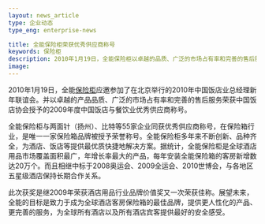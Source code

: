 ```yaml
---
layout: news_article
type: 企业动态
type_eng: enterprise-news

title: 全能保险柜荣获优秀供应商称号
keywords: 保险柜
description: 2010年1月19日，全能保险柜以卓越的品质、广泛的市场占有率和完善的售后服务荣获中国饭店协会授予的2009中国饭店与餐饮业优秀供应商称号。
image: 
---
```

2010年1月19日，全能[保险柜](http://www.qnnsafe.com/)应邀参加了在北京举行的2010年中国饭店业总经理新年联谊会。并以卓越的产品品质、广泛的市场占有率和完善的售后服务荣获中国饭店协会授予的2009年度中国饭店与餐饮业优秀供应商称号。

全能保险柜与两面针（扬州）、比特等55家企业同获优秀供应商称号，在保险箱行业，是唯一一家保险箱品牌被授予荣誉称号。全能保险柜多年来不断创新、品种齐全，为酒店、饭店等提供最优质快捷地解决方案。据统计，全能保险柜是全球酒店用品市场覆盖面积最广，年增长率最大的产品，每年安装全能保险箱的客房新增数达20万个。而且相继中标于2008奥运会、2009全运会、2010世博会，与各地区五星级酒店保持长期合作关系。

此次获奖是继2009年荣获酒店用品行业品牌价值奖又一次荣获佳称。展望未来，全能的目标是致力于成为全球酒店客房保险箱的最佳品牌，提供更人性化的产品、更完善的服务，为全球所有酒店以及所有酒店宾客提供最好的安全感受。

